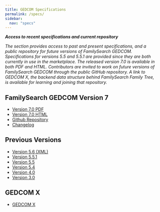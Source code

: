 ```yaml
---
title: GEDCOM Specifications
permalink: /specs/
sidebar:
  nav: "specs"
---
```

***Access to recent specifications and current repository***

*The section provides access to past and present specifications, and a public repository for future versions of FamilySearch GEDCOM. Specifications for versions 5.5 and 5.5.1 are provided since they are both currently in use in the marketplace.  The released version 7.0 is available in both PDF and HTML. Contributors are invited to work on future versions of FamilySearch GEDCOM through the public GitHub repository. A link to GEDCOM X, the backend data structure behind FamilySearch Family Tree, is available for learning and joining that repository.*

## FamilySearch GEDCOM Version 7

- [Version 7.0 PDF](/specifications/FamilySearchGEDCOMv7.pdf) 
- [Version 7.0 HTML](/specifications/FamilySearchGEDCOMv7.html)
- [Github Repository](https://github.com/familysearch/GEDCOM)
- [Changelog](/changelog/)

## Previous Versions

- [Version 5.6 (XML)](/specifications/ged55.pdf)
- [Version 5.5.1](/specifications/ged551.pdf)
- [Version 5.5](/specifications/ged55.pdf)
- [Version 5.4](/specifications/ged551.pdf)
- [Version 4.0](/specifications/ged551.pdf)
- [Version 3.0](/specifications/ged551.pdf)

## GEDCOM X

- [GEDCOM X](http://gedcomx.org)
